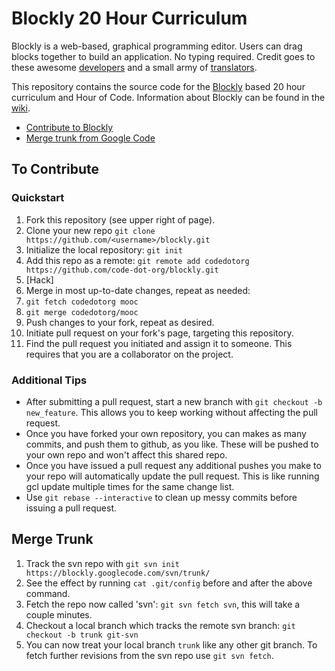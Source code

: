 # Blockly 20 Hour Curriculum

Blockly is a web-based, graphical programming editor. Users can drag blocks together to build an application. No typing required. Credit goes to these awesome [developers](https://code.google.com/p/blockly/wiki/Credits#Engineers) and a small army of [translators](https://code.google.com/p/blockly/wiki/Credits#Translators).

This repository contains the source code for the [Blockly](https://code.google.com/p/blockly/) based 20 hour curriculum and Hour of Code. Information about Blockly can be found in the [wiki](https://code.google.com/p/blockly/w/list).

- [Contribute to Blockly](#to-contribute)
- [Merge trunk from Google Code](#merge-trunk)

## To Contribute

### Quickstart

1. Fork this repository (see upper right of page).
2. Clone your new repo `git clone https://github.com/<username>/blockly.git`
3. Initialize the local repository: `git init`
4. Add this repo as a remote: `git remote add codedotorg https://github.com/code-dot-org/blockly.git`
5. [Hack]
6. Merge in most up-to-date changes, repeat as needed:
  1. `git fetch codedotorg mooc`
  2. `git merge codedotorg/mooc`
7. Push changes to your fork, repeat as desired.
8. Initiate pull request on your fork's page, targeting this repository.
9. Find the pull request you initiated and assign it to someone. This requires that you are a collaborator on the project.

### Additional Tips

- After submitting a pull request, start a new branch with `git checkout -b new_feature`. This allows you to keep working without affecting the pull request.
- Once you have forked your own repository, you can makes as many commits, and push them to github, as you like. These will be pushed to your own repo and won't affect this shared repo. 
- Once you have issued a pull request any additional pushes you make to your repo will automatically update the pull request. This is like running gcl update multiple times for the same change list.
- Use `git rebase --interactive` to clean up messy commits before issuing a pull request. 

## Merge Trunk

1. Track the svn repo with `git svn init https://blockly.googlecode.com/svn/trunk/`
  1. See the effect by running `cat .git/config` before and after the above command.
2. Fetch the repo now called 'svn': `git svn fetch svn`, this will take a couple minutes.
4. Checkout a local branch which tracks the remote svn branch: `git checkout -b trunk git-svn`
5. You can now treat your local branch `trunk` like any other git branch. To fetch further revisions from the svn repo use `git svn fetch`.

